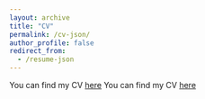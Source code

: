 ```yaml
---
layout: archive
title: "CV"
permalink: /cv-json/
author_profile: false
redirect_from:
  - /resume-json
---
```


You can find my CV [here](https://github.com/Haiyan-Hao/haiyan_hao/blob/master/files/CV_HaiyanHao_2025June.pdf)
You can find my CV [here](https://github.com/Haiyan-Hao/haiyan_hao/files/CV_HaiyanHao_2025June.pdf)
